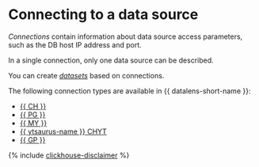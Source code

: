 # Connecting to a data source

_Connections_ contain information about data source access parameters, such as the DB host IP address and port.

In a single connection, only one data source can be described.

You can create [_datasets_](../dataset/index.md) based on connections.

The following connection types are available in {{ datalens-short-name }}:



* [{{ CH }}](../operations/connection/create-clickhouse.md)
* [{{ PG }}](../operations/connection/create-postgresql.md)
* [{{ MY }}](../operations/connection/create-mysql.md)
* [{{ ytsaurus-name }} CHYT](../operations/connection/chyt/create-chyt.md)
* [{{ GP }}](../operations/connection/create-greenplum.md)



{% include [clickhouse-disclaimer](../../_includes/clickhouse-disclaimer.md) %}
